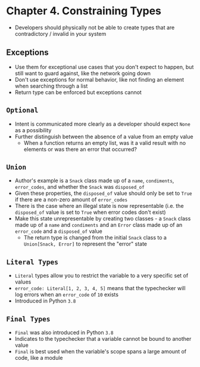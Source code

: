 # Chapter 4. Constraining Types

* Developers should physically not be able to create types that are contradictory / invalid in your system

## Exceptions

* Use them for exceptional use cases that you don't expect to happen, but still want to guard against, like the network going down
* Don't use exceptions for normal behavior, like not finding an element when searching through a list
* Return type can be enforced but exceptions cannot

## `Optional`

* Intent is communicated more clearly as a developer should expect `None` as a possibility
* Further distinguish between the absence of a value from an empty value
  * When a function returns an empty list, was it a valid result with no elements or was there an error that occurred?

## `Union`

* Author's example is a `Snack` class made up of a `name`, `condiments`, `error_codes`, and whether the `Snack` was `disposed_of`
* Given these properties, the `disposed_of` value should only be set to `True` if there are a non-zero amount of `error_codes`
* There is the case where an illegal state is now representable (i.e. the `disposed_of` value is set to `True` when error codes don't exist)
* Make this state unrepresentable by creating two classes - a `Snack` class made up of a `name` and `condiments` and an `Error` class made up of an `error_code` and a `disposed_of` value
  * The return type is changed from the initial `Snack` class to a `Union[Snack, Error]` to represent the "error" state

## `Literal Types`

* `Literal` types allow you to restrict the variable to a very specific set of values
* `error_code: Literal[1, 2, 3, 4, 5]` means that the typechecker will log errors when an `error_code` of `10` exists
* Introduced in Python `3.8`

## `Final Types`

* `Final` was also introduced in Python `3.8`
* Indicates to the typechecker that a variable cannot be bound to another value
* `Final` is best used when the variable's scope spans a large amount of code, like a module